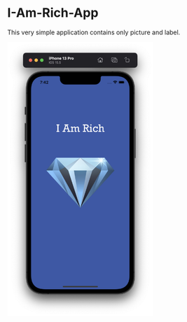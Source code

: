 # I-Am-Rich-App
This very simple application contains only picture and label.
<p float="left">
<img width="333" src="/Udemy-Dr.Angela_Yu/Projects/001-I-Am-Rich-App/Screenshots/ss1.png">
</p>

